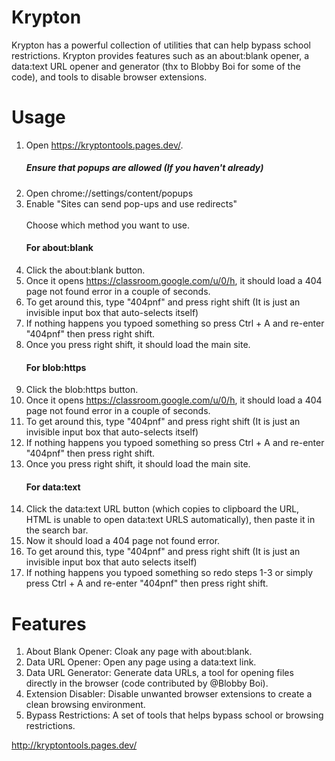 # Krypton
Krypton has a powerful collection of utilities that can help bypass school restrictions. Krypton provides features such as an about:blank opener, a data:text URL opener and generator (thx to Blobby Boi for some of the code), and tools to disable browser extensions.

# Usage
1. Open https://kryptontools.pages.dev/.
   ##### Ensure that popups are allowed (If you haven't already)
1. Open chrome://settings/content/popups
2. Enable "Sites can send pop-ups and use redirects"
   <br>
   <br>
   Choose which method you want to use.
   #### For about:blank
1. Click the about:blank button.
2. Once it opens https://classroom.google.com/u/0/h, it should load a 404 page not found error in a couple of seconds.
3. To get around this, type "404pnf" and press right shift (It is just an invisible input box that auto-selects itself)
4. If nothing happens you typoed something so press Ctrl + A and re-enter "404pnf" then press right shift.
5. Once you press right shift, it should load the main site.
   #### For blob:https
1. Click the blob:https button.
2. Once it opens https://classroom.google.com/u/0/h, it should load a 404 page not found error in a couple of seconds.
3. To get around this, type "404pnf" and press right shift (It is just an invisible input box that auto-selects itself)
4. If nothing happens you typoed something so press Ctrl + A and re-enter "404pnf" then press right shift.
5. Once you press right shift, it should load the main site.
   #### For data:text
1. Click the data:text URL button (which copies to clipboard the URL, HTML is unable to open data:text URLS automatically), then paste it in the search bar.
2. Now it should load a 404 page not found error.
3. To get around this, type "404pnf" and press right shift (It is just an invisible input box that auto selects itself)
4. If nothing happens you typoed something so redo steps 1-3 or simply press Ctrl + A and re-enter "404pnf" then press right shift.

# Features
1. About Blank Opener: Cloak any page with about:blank.
2. Data URL Opener: Open any page using a data:text link.
3. Data URL Generator: Generate data URLs, a tool for opening files directly in the browser (code contributed by @Blobby Boi).
4. Extension Disabler: Disable unwanted browser extensions to create a clean browsing environment.
5. Bypass Restrictions: A set of tools that helps bypass school or browsing restrictions.

http://kryptontools.pages.dev/
